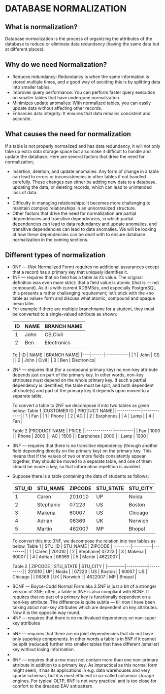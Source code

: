 # DATABASE NORMALIZATION
## What is normalization?
Database normalization is the process of organizing the attributes of the database to reduce or eliminate data redundancy (having the same data but at different places).

## Why do we need Normalization?
<ul>
<li>Reduces redundancy: Redundancy is when the same information is stored multiple times, and a good way of avoiding this is by splitting data into smaller tables.</li>
<li>Improves query performance: You can perform faster query execution on smaller tables that have undergone normalization.</li>
<li>Minimizes update anomalies: With normalized tables, you can easily update data without affecting other records.</li>
<li>Enhances data integrity: It ensures that data remains consistent and accurate.</li>
</ul>

## What causes the need for normalization
If a table is not properly normalized and has data redundancy, it will not only take up extra data storage space but also make it difficult to handle and update the database.
Here are several factors that drive the need for normalization;
<ul>
<li>Insertion, deletion, and update anomalies: Any form of change in a table can lead to errors or inconsistencies in other tables if not handled carefully. These changes can either be adding new data to a database, updating the data, or deleting records, which can lead to unintended loss of data.<li>
<li>Difficulty in managing relationships: It becomes more challenging to maintain complex relationships in an unnormalized structure.</li>
<li>Other factors that drive the need for normalization are partial dependencies and transitive dependencies, in which partial dependencies can lead to data redundancy and update anomalies, and transitive dependencies can lead to data anomalies. We will be looking at how these dependencies can be dealt with to ensure database normalization in the coming sections.</li>
</ul>

## Different types of normalization
<ul>
<li>0NF —  (Not Normalized Form) requires no additional assurances except that a record has a primary key that uniquely identifies it.</li>
<li>1NF — requires that no field has a table as its value. The original definition was even more strict: that a field value is atomic (that is — not compound). As it is with current RDBMSes, and especially PostgreSQL this presents a rather challenging requirement; let’s stick with the «no table as value» form and discuss what atomic, compound and opaque mean later.<li>
For example if there are multiple branchname for a student, they must be converted to a single-valued attribute as shown:

| ID | NAME | BRANCH NAME |
|----|------|-------------|
|  1 | John | CS,Civil    |  
|  2 | Ben  | Electronics |

To
| ID | NAME | BRANCH NAME|
|----|------|------------|
| 1  | John | CS         |
| 2  | John | Civil      |
| 3  | Ben  | Electronics|



<li>2NF — requires that (for a compound primary key) no non-key attribute depends just on part of the primary key. In other words, non-key attributes must depend on the whole primary key. If such a partial dependency is identified, the table must be split, and both dependent attribute(s) and part of the primary key it depends upon moved to a separate table.</li>

To convert a table to 2NF we decompose it into two tables as given below:
Table 1
|CUSTOMER ID | PRODUCT NAME|
|------------|-------------|
| 1          | Fan         |
| 1          | Phone       |
| 2          | AC          |
| 2          | Earphones   |
| 4          | Lamp        |
| 4          | Fan         |

Table 2
|PRODUCT NAME | PRICE    |
|-------------|----------|
| Fan         | 1000     |
| Phone       | 2000     |
| AC          | 1500     |
| Earphones   | 2000     |
| Lamp        | 1000     |


<li>3NF — requires that there is no transitive dependency (through another field depending directly on the primary key) on the primary key. This means that if the values of two or more fields consistently appear together, they should be moved to a separate table, and one of them should be made a key, so that information repetition is avoided.<li>

Suppose there is a table containing the data of students as follows:

| STU_ID | STU_NAME | ZIPCODE  | STU_STATE | STU_CITY  |
|--------|----------|----------|-----------|-----------|
| 1      | Caren    | 201010   | UP        | Noida     |
| 2      | Stephanie| 07223    | US        | Boston    |
| 3      | Makena   | 60007    | US        | Chicago   |
| 4      | Adrian   | 06369    | UK        | Norwich   |
| 5      | Martin   | 462007   | MP        | Bhopal    |

To convert this into 3NF, we decompose the relation into two tables as below.
Table 1
| STU_ID | STU_NAME | ZIPCODE |
|--------|----------|---------|
| 1      | Caren    | 201010  |
| 2      | Stephanie| 07223   |
| 3      | Makena   | 60007   |
| 4      | Adrian   | 06369   |
| 5      | Martin   | 4622007 |

Table 2
| ZIPCODE | STU_STATE | STU_CITY |
|---------|-----------|----------|
| 201010  | UP        | Noida    |
| 07223   | US        | Boston   |
| 60007   | US        | Chicago  |
| 06369   | UK        | Norwich  |
| 4622007 | MP        | Bhopal   |



<li>BCNF — Boyce-Codd Normal Form aka 3.5NF is just a bit of a stronger version of 3NF; often, a table in 3NF is also compliant with BCNF.
It requires that no part of a primary key is functionally dependent on a non-key attribute. The difference is quite subtle — till now I have been talking about non-key attributes which are dependent on key attributes. Now it is the opposite way round.</li>
<li>4NF — requires that there is no multivalued dependency on non-super key attributes<li>
<li>5NF — requires that there are no joint dependencies that do not have only superkey components. In other words a table is in 5NF if it cannot be split (reduced) further into smaller tables that have different (smaller) key without losing information.<li>
<li>6NF — requires that a row must not contain more than one non-primary attribute in addition to a primary key. As impractical as this normal form might seem, it has its applications in e.g. data warehouses and very sparse schemas, but it is most efficient in so-called columnar storage engines. For typical OLTP, 6NF is not very practical and is too close for comfort to the dreaded EAV antipattern.</li>

</ul>


